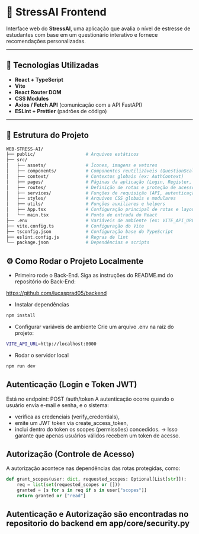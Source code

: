 # 🧠 StressAI Frontend

Interface web do **StressAI**, uma aplicação que avalia o nível de estresse de estudantes com base em um questionário interativo e fornece recomendações personalizadas.

---

## 🚀 Tecnologias Utilizadas

- **React + TypeScript**
- **Vite**
- **React Router DOM**
- **CSS Modules**
- **Axios / Fetch API** (comunicação com a API FastAPI)
- **ESLint + Prettier** (padrões de código)

---

## 🧩 Estrutura do Projeto

```bash
WEB-STRESS-AI/
├── public/                   # Arquivos estáticos
├── src/
│   ├── assets/               # Ícones, imagens e vetores
│   ├── components/           # Componentes reutilizáveis (QuestionScale, CircularScore, etc)
│   ├── context/              # Contextos globais (ex: AuthContext)
│   ├── pages/                # Páginas da aplicação (Login, Register, FazerTeste, Result)
│   ├── routes/               # Definição de rotas e proteção de acesso
│   ├── services/             # Funções de requisição (API, autenticação, etc)
│   ├── styles/               # Arquivos CSS globais e modulares
│   ├── utils/                # Funções auxiliares e helpers
│   ├── App.tsx               # Configuração principal de rotas e layout
│   └── main.tsx              # Ponto de entrada do React
├── .env                      # Variáveis de ambiente (ex: VITE_API_URL)
├── vite.config.ts            # Configuração do Vite
├── tsconfig.json             # Configuração base do TypeScript
├── eslint.config.js          # Regras de lint
└── package.json              # Dependências e scripts
```

## ⚙️ Como Rodar o Projeto Localmente

 - Primeiro rode o Back-End. Siga as instruções do README.md do repositório do Back-End:

https://github.com/lucasprad05/backend

 
 - Instalar dependências
```bash
npm install
```
- Configurar variáveis de ambiente
Crie um arquivo .env na raiz do projeto:
```bash
VITE_API_URL=http://localhost:8000
```

- Rodar o servidor local
```bash
npm run dev
```

## Autenticação (Login e Token JWT)
Está no endpoint: POST /auth/token
A autenticação ocorre quando o usuário envia e-mail e senha, e o sistema:
- verifica as credenciais (verify_credentials),
- emite um JWT token via create_access_token,
- inclui dentro do token os scopes (permissões) concedidos.
-> Isso garante que apenas usuários válidos recebem um token de acesso.

## Autorização (Controle de Acesso)
A autorização acontece nas dependências das rotas protegidas, como:
```python
def grant_scopes(user: dict, requested_scopes: Optional[List[str]]):
    req = list(set(requested_scopes or []))
    granted = [s for s in req if s in user["scopes"]]
    return granted or ["read"]
```
## Autenticação e Autorização são encontradas no repositorio do backend em app/core/security.py

